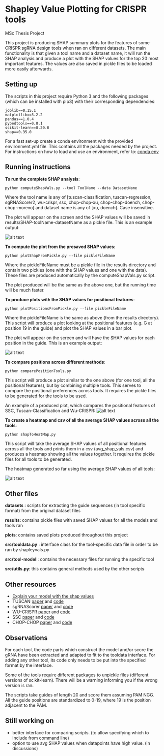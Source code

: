 # Shapley Value Plotting for CRISPR tools
MSc Thesis Project

This project is producing SHAP summary plots for the features of some CRISPR sgRNA design tools when ran on different datasets. The main functionality is that given a tool name and a dataset name, it will run the SHAP analysis and produce a plot with the SHAP values for the top 20 most important features. The values are also saved in pickle files to be loaded more easily afterwards. 

## Setting up 
 The scripts in this project require Python 3 and the following packages (which can be installed with pip3) with their corresponding dependencies: 
 
 ```
joblib==0.15.1
matplotlib==3.2.2
pandas==1.0.4
pybedtools==0.8.1
scikit-learn==0.20.0
shap==0.35.0
```
For a fast set-up create a conda environment with the provided environment.yml file. This contains all the packages needed by the project. For instructions on how to load and use an environment, refer to: [conda env](https://docs.conda.io/projects/conda/en/latest/user-guide/tasks/manage-environments.html#creating-an-environment-from-an-environment-yml-file)

## Running instructions 

**To run the complete SHAP analysis**:

```
python computeShapVals.py --tool ToolName --data DatasetName
```

Where the tool name is any of [tuscan-classification, tuscan-regression, sgRNAScorer2, wu-crispr, ssc, chop-chop-xu, chop-chop-doench, chop-chop-moreno] and dataset name is any of [xu, doench]. Case insensitive. 

The plot will appear on the screen and the SHAP values will be saved in results/SHAP-toolName-datasetName as a pickle file. This is an example output:

![alt text](https://github.com/avaspataru/Shapley-Value-Plotting-for-CRISPR-tools/blob/master/plots/SHAP-summary/Tuscan-Classification-Doench.JPG)
  
**To compute the plot from the presaved SHAP values**:

```
python plotShapFromPickle.py --file pickleFileName
```

Where the pickleFileName must be a pickle file in the results directory and contain two pickles (one with the SHAP values and one with the data). These files are produced automatically by the computeShapVals.py script. 

The plot produced will be the same as the above one, but the running time will be much faster. 

**To produce plots with the SHAP values for positional features**: 

```
python plotPositionsFromPickle.py --file pickleFileName
```

Where the pickleFileName is the same as above (from the results directory). This script will produce a plot looking at the positional features (e.g. G at position 19 in the guide) and plot the SHAP values in a bar plot.

The plot will appear on the screen and will have the SHAP values for each position in the guide. This is an example output: 

![alt text](https://github.com/avaspataru/Shapley-Value-Plotting-for-CRISPR-tools/blob/master/plots/guide-positions/SSC-xu.JPG)

**To compare positions across different methods**: 

```
python comparePositionTools.py
```

This script will produce a plot similar to the one above (for one tool, all the positional features), but by combining multiple tools. This serves to compare the positional preferences across tools. It requires the pickle files to be generated for the tools to be used.

An example of a produced plot, which compares the positional features of SSC, Tuscan-Classification and Wu-CRISPR: 
![alt text](https://github.com/avaspataru/Shapley-Value-Plotting-for-CRISPR-tools/blob/master/plots/compare-guide-positions/ssc-tc-wu.JPG)


**To create a heatmap and csv of all the average SHAP values across all the tools**: 

```
python shapToHeatMap.py
```

This script will take the average SHAP values of all positional features across all the tools and prints them in a csv (avg_shap_vals.csv) and produces a heatmap showing all the values together. It requires the pickle files for all tools to be generated. 

The heatmap generated so far using the average SHAP values of all tools: 

![alt text](https://github.com/avaspataru/Shapley-Value-Plotting-for-CRISPR-tools/blob/master/plots/compare-guide-positions/all-heatmap.JPG)


## Other files 
  **datasets** : scripts for extracting the guide sequences (in tool specific format) from the original dataset files
  
  **results**: contains pickle files with saved SHAP values for all the models and tools ran
  
  **plots**: contains saved plots produced throughout this project
  
  **src/tooldata.py** : interface class for the tool-specific data file in order to be ran by shapleyvals.py
  
  **src/tool-model** : contains the necessary files for running the specific tool
  
  **src/utils.py**: this contains general methods used by the other scripts

  
## Other resources 
  - [Explain your model with the shap values](https://towardsdatascience.com/explain-your-model-with-the-shap-values-bc36aac4de3d)
  - TUSCAN [paper](https://pubmed.ncbi.nlm.nih.gov/31021206/) and [code](https://github.com/BauerLab/TUSCAN)
  - sgRNAScorer [paper](https://pubmed.ncbi.nlm.nih.gov/28146356/) and [code](https://sgrnascorer.cancer.gov/)
  - WU-CRISPR [paper](https://genomebiology.biomedcentral.com/articles/10.1186/s13059-015-0784-0) and [code](https://github.com/wang-lab/WU-CRISPR)
  - SSC [paper](https://www.ncbi.nlm.nih.gov/pmc/articles/PMC4509999/) and [code](https://sourceforge.net/projects/spacerscoringcrispr/) 
  - CHOP-CHOP [paper](https://academic.oup.com/nar/article/47/W1/W171/5491735) and [code](https://bitbucket.org/valenlab/chopchop/src/master/)

## Observations 
 For each tool, the code parts which construct the model and/or score the gRNA have been extracted and adapted to fit to the tooldata interface. For adding any other tool, its code only needs to be put into the specified format by the interface.
 
 Some of the tools require different packages to unpickle files (different versions of scikit-learn). There will be a warning informing you if the wrong version is ran.
  
  The scripts take guides of length 20 and score them assuming PAM NGG. All the guide positions are standardized to 0-19, where 19 is the position adjacent to the PAM.

## Still working on 
- better interface for comparing scripts. (to allow specifying which to include from command line) 
- option to use avg SHAP values when datapoints have high value. (in discussions) 
